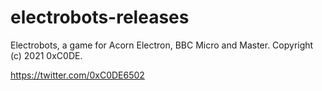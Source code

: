 # electrobots-releases
Electrobots, a game for Acorn Electron, BBC Micro and Master.
Copyright (c) 2021 0xC0DE.

https://twitter.com/0xC0DE6502
